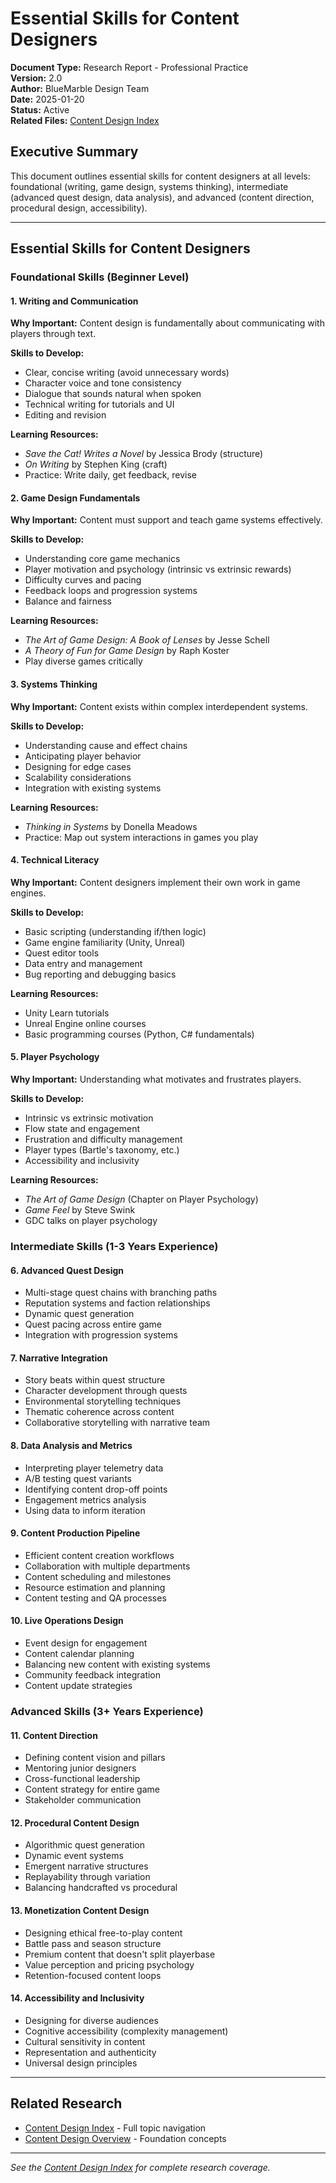 # Essential Skills for Content Designers

**Document Type:** Research Report - Professional Practice  
**Version:** 2.0  
**Author:** BlueMarble Design Team  
**Date:** 2025-01-20  
**Status:** Active  
**Related Files:** [Content Design Index](README.md)

## Executive Summary

This document outlines essential skills for content designers at all levels: foundational (writing, game design, systems thinking), intermediate (advanced quest design, data analysis), and advanced (content direction, procedural design, accessibility).

---

## Essential Skills for Content Designers

### Foundational Skills (Beginner Level)

#### 1. Writing and Communication
**Why Important:** Content design is fundamentally about communicating with players through text.

**Skills to Develop:**
- Clear, concise writing (avoid unnecessary words)
- Character voice and tone consistency
- Dialogue that sounds natural when spoken
- Technical writing for tutorials and UI
- Editing and revision

**Learning Resources:**
- *Save the Cat! Writes a Novel* by Jessica Brody (structure)
- *On Writing* by Stephen King (craft)
- Practice: Write daily, get feedback, revise

#### 2. Game Design Fundamentals
**Why Important:** Content must support and teach game systems effectively.

**Skills to Develop:**
- Understanding core game mechanics
- Player motivation and psychology (intrinsic vs extrinsic rewards)
- Difficulty curves and pacing
- Feedback loops and progression systems
- Balance and fairness

**Learning Resources:**
- *The Art of Game Design: A Book of Lenses* by Jesse Schell
- *A Theory of Fun for Game Design* by Raph Koster
- Play diverse games critically

#### 3. Systems Thinking
**Why Important:** Content exists within complex interdependent systems.

**Skills to Develop:**
- Understanding cause and effect chains
- Anticipating player behavior
- Designing for edge cases
- Scalability considerations
- Integration with existing systems

**Learning Resources:**
- *Thinking in Systems* by Donella Meadows
- Practice: Map out system interactions in games you play

#### 4. Technical Literacy
**Why Important:** Content designers implement their own work in game engines.

**Skills to Develop:**
- Basic scripting (understanding if/then logic)
- Game engine familiarity (Unity, Unreal)
- Quest editor tools
- Data entry and management
- Bug reporting and debugging basics

**Learning Resources:**
- Unity Learn tutorials
- Unreal Engine online courses
- Basic programming courses (Python, C# fundamentals)

#### 5. Player Psychology
**Why Important:** Understanding what motivates and frustrates players.

**Skills to Develop:**
- Intrinsic vs extrinsic motivation
- Flow state and engagement
- Frustration and difficulty management
- Player types (Bartle's taxonomy, etc.)
- Accessibility and inclusivity

**Learning Resources:**
- *The Art of Game Design* (Chapter on Player Psychology)
- *Game Feel* by Steve Swink
- GDC talks on player psychology

### Intermediate Skills (1-3 Years Experience)

#### 6. Advanced Quest Design
- Multi-stage quest chains with branching paths
- Reputation systems and faction relationships
- Dynamic quest generation
- Quest pacing across entire game
- Integration with progression systems

#### 7. Narrative Integration
- Story beats within quest structure
- Character development through quests
- Environmental storytelling techniques
- Thematic coherence across content
- Collaborative storytelling with narrative team

#### 8. Data Analysis and Metrics
- Interpreting player telemetry data
- A/B testing quest variants
- Identifying content drop-off points
- Engagement metrics analysis
- Using data to inform iteration

#### 9. Content Production Pipeline
- Efficient content creation workflows
- Collaboration with multiple departments
- Content scheduling and milestones
- Resource estimation and planning
- Content testing and QA processes

#### 10. Live Operations Design
- Event design for engagement
- Content calendar planning
- Balancing new content with existing systems
- Community feedback integration
- Content update strategies

### Advanced Skills (3+ Years Experience)

#### 11. Content Direction
- Defining content vision and pillars
- Mentoring junior designers
- Cross-functional leadership
- Content strategy for entire game
- Stakeholder communication

#### 12. Procedural Content Design
- Algorithmic quest generation
- Dynamic event systems
- Emergent narrative structures
- Replayability through variation
- Balancing handcrafted vs procedural

#### 13. Monetization Content Design
- Designing ethical free-to-play content
- Battle pass and season structure
- Premium content that doesn't split playerbase
- Value perception and pricing psychology
- Retention-focused content loops

#### 14. Accessibility and Inclusivity
- Designing for diverse audiences
- Cognitive accessibility (complexity management)
- Cultural sensitivity in content
- Representation and authenticity
- Universal design principles

---


## Related Research

- [Content Design Index](README.md) - Full topic navigation
- [Content Design Overview](content-design-overview.md) - Foundation concepts

---

*See the [Content Design Index](README.md) for complete research coverage.*
